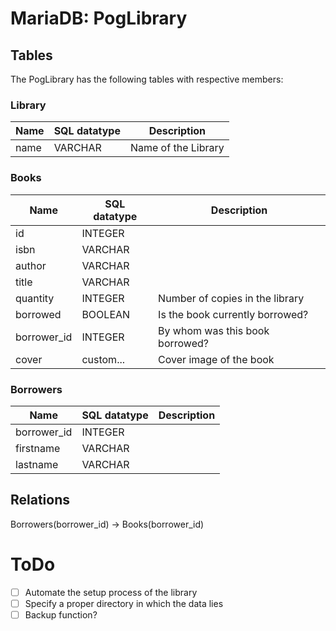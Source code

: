 # MariaDB: PogLibrary
## Tables

The PogLibrary has the following tables with respective members:

### Library

| Name           | SQL datatype | Description                         |
| -------------- | ------------ | ----------------------------------- |
| name           | VARCHAR      | Name of the Library                 |


### Books

| Name           | SQL datatype | Description                         |
| -------------- | ------------ | ----------------------------------- |
| id             | INTEGER      |                                     |
| isbn           | VARCHAR      |                                     |
| author         | VARCHAR      |                                     |
| title          | VARCHAR      |                                     |
| quantity       | INTEGER      | Number of copies in the library     |
| borrowed       | BOOLEAN      | Is the book currently borrowed?     |
| borrower_id    | INTEGER      | By whom was this book borrowed?     |
| cover          | custom...    | Cover image of the book             |

### Borrowers

| Name           | SQL datatype | Description                         |
| -------------- | ------------ | ----------------------------------- |
| borrower_id    | INTEGER      |                                     |
| firstname      | VARCHAR      |                                     |
| lastname       | VARCHAR      |                                     |

## Relations

Borrowers(borrower_id) -> Books(borrower_id) 

# ToDo

- [ ] Automate the setup process of the library
- [ ] Specify a proper directory in which the data lies
- [ ] Backup function?
